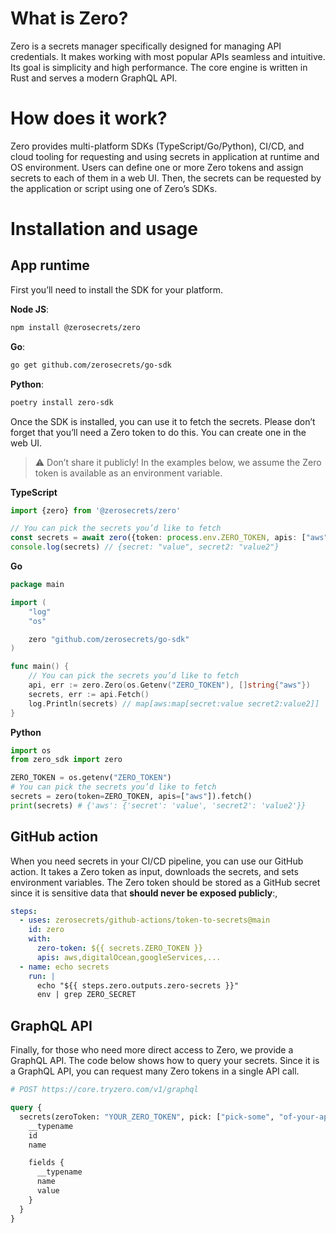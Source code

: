# What is Zero?
Zero is a secrets manager specifically designed for managing API credentials. It makes working with most popular APIs seamless and intuitive. Its goal is simplicity and high performance. The core engine is written in Rust and serves a modern GraphQL API.

# How does it work?
Zero provides multi-platform SDKs (TypeScript/Go/Python), CI/CD, and cloud tooling for requesting and using secrets in application at runtime and OS environment. Users can define one or more Zero tokens and assign secrets to each of them in a web UI. Then, the secrets can be requested by the application or script using one of Zero’s SDKs.

# Installation and usage
## App runtime

First you’ll need to install the SDK for your platform.

**Node JS**:
```sh
npm install @zerosecrets/zero
```

**Go**:
```sh
go get github.com/zerosecrets/go-sdk
```

**Python**:
```sh
poetry install zero-sdk
```
Once the SDK is installed, you can use it to fetch the secrets. Please don’t forget that you’ll need a Zero token to do this. You can create one in the web UI.

> ⚠️ Don’t share it publicly! In the examples below, we assume the Zero token is available as an environment variable.

__TypeScript__

```typescript
import {zero} from '@zerosecrets/zero'

// You can pick the secrets you’d like to fetch
const secrets = await zero({token: process.env.ZERO_TOKEN, apis: ["aws"]}).fetch()
console.log(secrets) // {secret: "value", secret2: "value2"}
```

__Go__

```go
package main

import (
	"log"
	"os"

	zero "github.com/zerosecrets/go-sdk"
)

func main() {
	// You can pick the secrets you’d like to fetch
	api, err := zero.Zero(os.Getenv("ZERO_TOKEN"), []string{"aws"})
	secrets, err := api.Fetch()
	log.Println(secrets) // map[aws:map[secret:value secret2:value2]]
}
```

__Python__

```python
import os
from zero_sdk import zero

ZERO_TOKEN = os.getenv("ZERO_TOKEN")
# You can pick the secrets you’d like to fetch
secrets = zero(token=ZERO_TOKEN, apis=["aws"]).fetch()
print(secrets) # {'aws': {'secret': 'value', 'secret2': 'value2'}}
```
## GitHub action
When you need secrets in your CI/CD pipeline, you can use our  GitHub action. It takes a Zero token as input, downloads the secrets, and sets environment variables. The Zero token should be stored as a GitHub secret since it is sensitive data that **should never be exposed publicly**:,

```yml
steps:
  - uses: zerosecrets/github-actions/token-to-secrets@main
    id: zero
    with:
      zero-token: ${{ secrets.ZERO_TOKEN }}
      apis: aws,digitalOcean,googleServices,...
  - name: echo secrets
    run: |
      echo "${{ steps.zero.outputs.zero-secrets }}"
      env | grep ZERO_SECRET
```
## GraphQL API
Finally, for those who need more direct access to Zero, we provide a GraphQL API. The code below shows how to query your secrets. Since it is a GraphQL API, you can request many  Zero tokens in a single API call.

```graphql
# POST https://core.tryzero.com/v1/graphql

query {
  secrets(zeroToken: "YOUR_ZERO_TOKEN", pick: ["pick-some", "of-your-apis"]) {
    __typename
    id
    name

    fields {
      __typename
      name
      value
    }
  }
}
```
